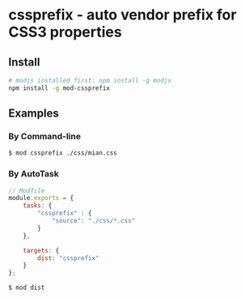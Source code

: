 # cssprefix - auto vendor prefix for CSS3 properties


## Install

```sh
# modjs installed first: npm install -g modjs
npm install -g mod-cssprefix
```

## Examples

### By Command-line
```sh
$ mod cssprefix ./css/mian.css
```

### By AutoTask
```js
// Modfile
module.exports = {
    tasks: {
        "cssprefix" : {
            "source": "./css/*.css"
        }
    },

    targets: {
        dist: "cssprefix"
    }
};
```

```sh
$ mod dist
```



